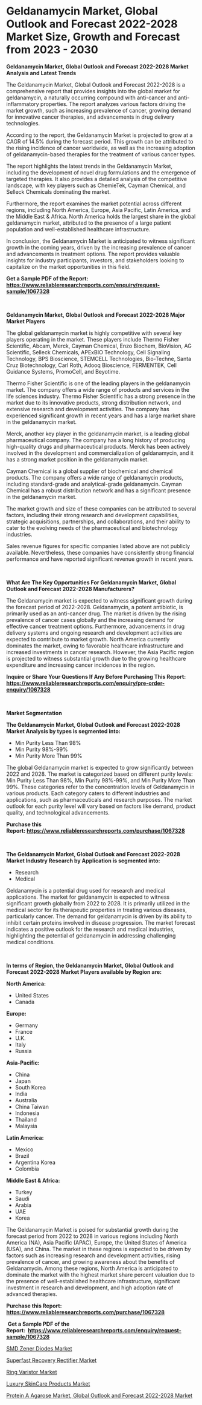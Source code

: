 <p><h1>Geldanamycin Market, Global Outlook and Forecast 2022-2028 Market Size, Growth and Forecast from 2023 - 2030</h1></p><p><strong>Geldanamycin Market, Global Outlook and Forecast 2022-2028 Market Analysis and Latest Trends</strong></p>
<p><p>The Geldanamycin Market, Global Outlook and Forecast 2022-2028 is a comprehensive report that provides insights into the global market for geldanamycin, a naturally occurring compound with anti-cancer and anti-inflammatory properties. The report analyzes various factors driving the market growth, such as increasing prevalence of cancer, growing demand for innovative cancer therapies, and advancements in drug delivery technologies.</p><p>According to the report, the Geldanamycin Market is projected to grow at a CAGR of 14.5% during the forecast period. This growth can be attributed to the rising incidence of cancer worldwide, as well as the increasing adoption of geldanamycin-based therapies for the treatment of various cancer types.</p><p>The report highlights the latest trends in the Geldanamycin Market, including the development of novel drug formulations and the emergence of targeted therapies. It also provides a detailed analysis of the competitive landscape, with key players such as ChemieTek, Cayman Chemical, and Selleck Chemicals dominating the market.</p><p>Furthermore, the report examines the market potential across different regions, including North America, Europe, Asia Pacific, Latin America, and the Middle East & Africa. North America holds the largest share in the global geldanamycin market, attributed to the presence of a large patient population and well-established healthcare infrastructure.</p><p>In conclusion, the Geldanamycin Market is anticipated to witness significant growth in the coming years, driven by the increasing prevalence of cancer and advancements in treatment options. The report provides valuable insights for industry participants, investors, and stakeholders looking to capitalize on the market opportunities in this field.</p></p>
<p><strong>Get a Sample PDF of the Report:&nbsp; <a href="https://www.reliableresearchreports.com/enquiry/request-sample/1067328">https://www.reliableresearchreports.com/enquiry/request-sample/1067328</a></strong></p>
<p>&nbsp;</p>
<p><strong>Geldanamycin Market, Global Outlook and Forecast 2022-2028 Major Market Players</strong></p>
<p><p>The global geldanamycin market is highly competitive with several key players operating in the market. These players include Thermo Fisher Scientific, Abcam, Merck, Cayman Chemical, Enzo Biochem, BioVision, AG Scientific, Selleck Chemicals, APExBIO Technology, Cell Signaling Technology, BPS Bioscience, STEMCELL Technologies, Bio-Techne, Santa Cruz Biotechnology, Carl Roth, Adooq Bioscience, FERMENTEK, Cell Guidance Systems, PromoCell, and Beyotime.</p><p>Thermo Fisher Scientific is one of the leading players in the geldanamycin market. The company offers a wide range of products and services in the life sciences industry. Thermo Fisher Scientific has a strong presence in the market due to its innovative products, strong distribution network, and extensive research and development activities. The company has experienced significant growth in recent years and has a large market share in the geldanamycin market.</p><p>Merck, another key player in the geldanamycin market, is a leading global pharmaceutical company. The company has a long history of producing high-quality drugs and pharmaceutical products. Merck has been actively involved in the development and commercialization of geldanamycin, and it has a strong market position in the geldanamycin market.</p><p>Cayman Chemical is a global supplier of biochemical and chemical products. The company offers a wide range of geldanamycin products, including standard-grade and analytical-grade geldanamycin. Cayman Chemical has a robust distribution network and has a significant presence in the geldanamycin market.</p><p>The market growth and size of these companies can be attributed to several factors, including their strong research and development capabilities, strategic acquisitions, partnerships, and collaborations, and their ability to cater to the evolving needs of the pharmaceutical and biotechnology industries.</p><p>Sales revenue figures for specific companies listed above are not publicly available. Nevertheless, these companies have consistently strong financial performance and have reported significant revenue growth in recent years.</p></p>
<p>&nbsp;</p>
<p><strong>What Are The Key Opportunities For Geldanamycin Market, Global Outlook and Forecast 2022-2028 Manufacturers?</strong></p>
<p><p>The Geldanamycin market is expected to witness significant growth during the forecast period of 2022-2028. Geldanamycin, a potent antibiotic, is primarily used as an anti-cancer drug. The market is driven by the rising prevalence of cancer cases globally and the increasing demand for effective cancer treatment options. Furthermore, advancements in drug delivery systems and ongoing research and development activities are expected to contribute to market growth. North America currently dominates the market, owing to favorable healthcare infrastructure and increased investments in cancer research. However, the Asia Pacific region is projected to witness substantial growth due to the growing healthcare expenditure and increasing cancer incidences in the region.</p></p>
<p><strong>Inquire or Share Your Questions If Any Before Purchasing This Report: <a href="https://www.reliableresearchreports.com/enquiry/pre-order-enquiry/1067328">https://www.reliableresearchreports.com/enquiry/pre-order-enquiry/1067328</a></strong></p>
<p>&nbsp;</p>
<p><strong>Market Segmentation</strong></p>
<p><strong>The Geldanamycin Market, Global Outlook and Forecast 2022-2028 Market Analysis by types is segmented into:</strong></p>
<p><ul><li>Min Purity Less Than 98%</li><li>Min Purity 98%-99%</li><li>Min Purity More Than 99%</li></ul></p>
<p><p>The global Geldanamycin market is expected to grow significantly between 2022 and 2028. The market is categorized based on different purity levels: Min Purity Less Than 98%, Min Purity 98%-99%, and Min Purity More Than 99%. These categories refer to the concentration levels of Geldanamycin in various products. Each category caters to different industries and applications, such as pharmaceuticals and research purposes. The market outlook for each purity level will vary based on factors like demand, product quality, and technological advancements.</p></p>
<p><strong>Purchase this Report:&nbsp;<a href="https://www.reliableresearchreports.com/purchase/1067328">https://www.reliableresearchreports.com/purchase/1067328</a></strong></p>
<p>&nbsp;</p>
<p><strong>The Geldanamycin Market, Global Outlook and Forecast 2022-2028 Market Industry Research by Application is segmented into:</strong></p>
<p><ul><li>Research</li><li>Medical</li></ul></p>
<p><p>Geldanamycin is a potential drug used for research and medical applications. The market for geldanamycin is expected to witness significant growth globally from 2022 to 2028. It is primarily utilized in the medical sector for its therapeutic properties in treating various diseases, particularly cancer. The demand for geldanamycin is driven by its ability to inhibit certain proteins involved in disease progression. The market forecast indicates a positive outlook for the research and medical industries, highlighting the potential of geldanamycin in addressing challenging medical conditions.</p></p>
<p>&nbsp;</p>
<p><strong>In terms of Region, the Geldanamycin Market, Global Outlook and Forecast 2022-2028 Market Players available by Region are:</strong></p>
<p>
    <p> <strong> North America: </strong>
        <ul>
            <li>United States</li>
            <li>Canada</li>
        </ul>
        </p> 
    <p> <strong> Europe: </strong>
        <ul>
            <li>Germany</li>
            <li>France</li>
            <li>U.K.</li>
            <li>Italy</li>
            <li>Russia</li>
        </ul>
        </p> 
    <p> <strong> Asia-Pacific: </strong>
        <ul>
            <li>China</li>
            <li>Japan</li>
            <li>South Korea</li>
            <li>India</li>
            <li>Australia</li>
            <li>China Taiwan</li>
            <li>Indonesia</li>
            <li>Thailand</li>
            <li>Malaysia</li>
        </ul>
        </p> 
    <p> <strong> Latin America: </strong>
        <ul>
            <li>Mexico</li>
            <li>Brazil</li>
            <li>Argentina Korea</li>
            <li>Colombia</li>
        </ul>
        </p> 
    <p> <strong> Middle East & Africa: </strong>
        <ul>
            <li>Turkey</li>
            <li>Saudi</li>
            <li>Arabia</li>
            <li>UAE</li>
            <li>Korea</li>
        </ul>
    </p>
    </p>
<p><p>The Geldanamycin Market is poised for substantial growth during the forecast period from 2022 to 2028 in various regions including North America (NA), Asia Pacific (APAC), Europe, the United States of America (USA), and China. The market in these regions is expected to be driven by factors such as increasing research and development activities, rising prevalence of cancer, and growing awareness about the benefits of Geldanamycin. Among these regions, North America is anticipated to dominate the market with the highest market share percent valuation due to the presence of well-established healthcare infrastructure, significant investment in research and development, and high adoption rate of advanced therapies.</p></p>
<p><strong>Purchase this Report: <a href="https://www.reliableresearchreports.com/purchase/1067328">https://www.reliableresearchreports.com/purchase/1067328</a></strong></p>
<p>&nbsp;<strong>Get a Sample PDF of the Report:&nbsp;&nbsp;<a href="https://www.reliableresearchreports.com/enquiry/request-sample/1067328">https://www.reliableresearchreports.com/enquiry/request-sample/1067328</a></strong></p>
<p><strong></strong></p>
<p><p><a href="https://www.linkedin.com/pulse/smd-zener-diodes-market-size-2023-2030-global-industrial-e3yge/">SMD Zener Diodes Market</a></p><p><a href="https://www.reportprime.com/superfast-recovery-rectifier-r5330">Superfast Recovery Rectifier Market</a></p><p><a href="https://www.reportprime.com/ring-varistor-r5329">Ring Varistor Market</a></p><p><a href="https://medium.com/@randysimpson755/luxury-skincare-products-market-size-growth-forecast-2023-2030-34dcacb11b31">Luxury SkinCare Products Market</a></p><p><a href="https://github.com/RichRobinson5/Market-Research-Report-List-1/blob/main/protein-a-agarose-market-global-outlook-and-forecast-2022-2028-market.md">Protein A Agarose Market, Global Outlook and Forecast 2022-2028 Market</a></p></p>